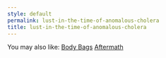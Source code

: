 ```yaml
---
style: default
permalink: lust-in-the-time-of-anomalous-cholera
title: lust-in-the-time-of-anomalous-cholera
---
```

You may also like:
[Body Bags](http://scp-wiki.net/body-bags)
[Aftermath](http://scp-wiki.net/aftermath)